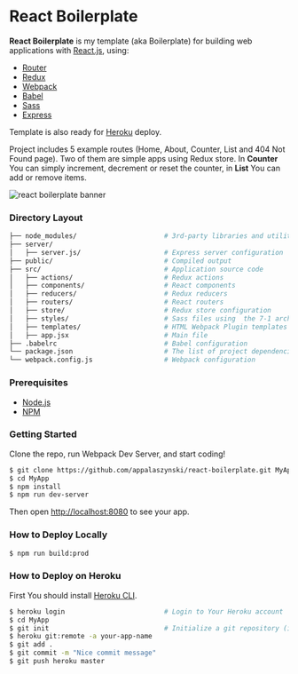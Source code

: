 # React Boilerplate

**React Boilerplate** is my template (aka Boilerplate) for building web applications with [React.js](https://github.com/facebook/react), using:
* [Router](https://github.com/ReactTraining/react-router)
* [Redux](https://github.com/reactjs/redux)
* [Webpack](https://github.com/webpack)
* [Babel](https://github.com/babel/babel)
* [Sass](https://github.com/sass/sass)
* [Express](https://github.com/expressjs/express)

Template is also ready for [Heroku](https://www.heroku.com/) deploy.

Project includes 5 example routes (Home, About, Counter, List and 404 Not Found page). Two of them are simple apps using Redux store. In **Counter** You can simply increment, decrement or reset the counter, in **List** You can add or remove items.

<img src="https://user-images.githubusercontent.com/35331661/36776821-748e7088-1c67-11e8-89de-a4183fad39fc.png" alt="react boilerplate banner" align="center" />

### Directory Layout

```bash
├── node_modules/                      # 3rd-party libraries and utilities
├── server/                        
│   ├── server.js/                     # Express server configuration
├── public/                            # Compiled output
├── src/                               # Application source code
│   ├── actions/                       # Redux actions
│   ├── components/                    # React components
│   ├── reducers/                      # Redux reducers
│   ├── routers/                       # React routers
│   ├── store/                         # Redux store configuration
│   ├── styles/                        # Sass files using  the 7-1 architecture pattern
│   ├── templates/                     # HTML Webpack Plugin templates
│   ├── app.jsx                        # Main file
├── .babelrc                           # Babel configuration
└── package.json                       # The list of project dependencies + NPM scripts
└── webpack.config.js                  # Webpack configuration
```

### Prerequisites

* [Node.js](https://nodejs.org) 
* [NPM](https://github.com/npm/npm)

### Getting Started

Clone the repo, run Webpack Dev Server, and start coding!

```bash
$ git clone https://github.com/appalaszynski/react-boilerplate.git MyApp
$ cd MyApp
$ npm install                          
$ npm run dev-server
```

Then open [http://localhost:8080](http://localhost:8080) to see your app.

### How to Deploy Locally

```bash
$ npm run build:prod
```

### How to Deploy on Heroku

First You should install [Heroku CLI](https://devcenter.heroku.com/articles/heroku-cli).

```bash
$ heroku login                         # Login to Your Heroku account
$ cd MyApp
$ git init                             # Initialize a git repository (ignore if already exists)
$ heroku git:remote -a your-app-name
$ git add .
$ git commit -m "Nice commit message"
$ git push heroku master
```
